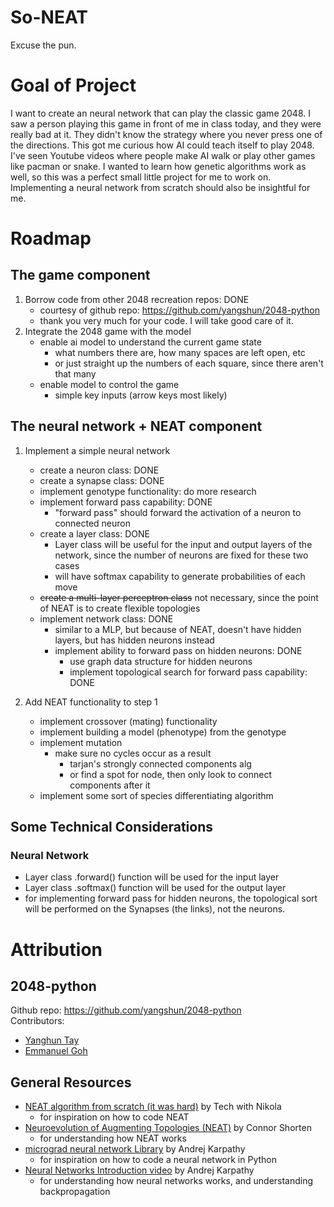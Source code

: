 # So-NEAT 
Excuse the pun. 

# Goal of Project
I want to create an neural network that can play the classic game 2048. I saw a
person playing this game in front of me in class today, and they were really
bad at it. They didn't know the strategy where you never press one of the directions.
This got me curious how AI could teach itself to play 2048. I've seen Youtube
videos where people make AI walk or play other games like pacman or snake. I wanted
to learn how genetic algorithms work as well, so this was a perfect small little
project for me to work on. Implementing a neural network from scratch should also
be insightful for me.

# Roadmap

## The game component
1. Borrow code from other 2048 recreation repos: DONE
    - courtesy of github repo: https://github.com/yangshun/2048-python
    - thank you very much for your code. I will take good care of it.
2. Integrate the 2048 game with the model
    - enable ai model to understand the current game state
        - what numbers there are, how many spaces are left open, etc
        - or just straight up the numbers of each square, since there aren't that many 
    - enable model to control the game
        - simple key inputs (arrow keys most likely)

## The neural network + NEAT component
1. Implement a simple neural network
    - create a neuron class: DONE
    - create a synapse class: DONE
    - implement genotype functionality: do more research
    - implement forward pass capability: DONE
        - "forward pass" should forward the activation of a neuron to connected neuron
    - create a layer class: DONE
        - Layer class will be useful for the input and output layers of the network, since the 
        number of neurons are fixed for these two cases
        - will have softmax capability to generate probabilities of each move
    - ~~create a multi-layer perceptron class~~ not necessary, since the point of
    NEAT is to create flexible topologies
    - implement network class: DONE
        - similar to a MLP, but because of NEAT, doesn't have hidden layers, but
        has hidden neurons instead
        - implement ability to forward pass on hidden neurons: DONE
            - use graph data structure for hidden neurons
            - implement topological search for forward pass capability: DONE

2. Add NEAT functionality to step 1
    - implement crossover (mating) functionality
    - implement building a model (phenotype) from the genotype
    - implement mutation
        - make sure no cycles occur as a result
            - tarjan's strongly connected components alg
            - or find a spot for node, then only look to connect components after it
    - implement some sort of species differentiating algorithm


## Some Technical Considerations
### Neural Network
- Layer class .forward() function will be used for the input layer
- Layer class .softmax() function will be used for the output layer
- for implementing forward pass for hidden neurons, the topological sort will be
performed on the Synapses (the links), not the neurons. 







# Attribution

## 2048-python
Github repo: https://github.com/yangshun/2048-python<br>
Contributors:
- [Yanghun Tay](http://github.com/yangshun)
- [Emmanuel Goh](http://github.com/emman27)

## General Resources
- <a href = 'https://www.youtube.com/watch?v=lAjcH-hCusg'>NEAT algorithm from scratch (it was hard)</a> by Tech with Nikola
    - for inspiration on how to code NEAT
- <a href = 'https://www.youtube.com/watch?v=b3D8jPmcw-g'>Neuroevolution of Augmenting Topologies (NEAT)</a> by Connor Shorten
    - for understanding how NEAT works
- <a href = 'https://github.com/karpathy/micrograd/tree/master'>micrograd neural network Library</a> by Andrej Karpathy
    - for inspiration on how to code a neural network in Python
- <a href = 'https://www.youtube.com/watch?v=VMj-3S1tku0&t=8065s'>Neural Networks Introduction video</a> by Andrej Karpathy
    - for understanding how neural networks works, and understanding backpropagation